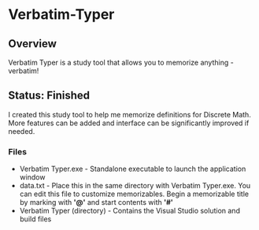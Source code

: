 # Verbatim-Typer
## Overview
Verbatim Typer is a study tool that allows you to memorize anything - verbatim!

## Status: Finished
I created this study tool to help me memorize definitions for Discrete Math. More features can be added and interface can be significantly improved if needed.

### Files
- Verbatim Typer.exe - Standalone executable to launch the application window
- data.txt - Place this in the same directory with Verbatim Typer.exe. You can edit this file to customize memorizables. Begin a memorizable title by marking with **'@'** and start contents with **'#'**
- Verbatim Typer (directory) - Contains the Visual Studio solution and build files
